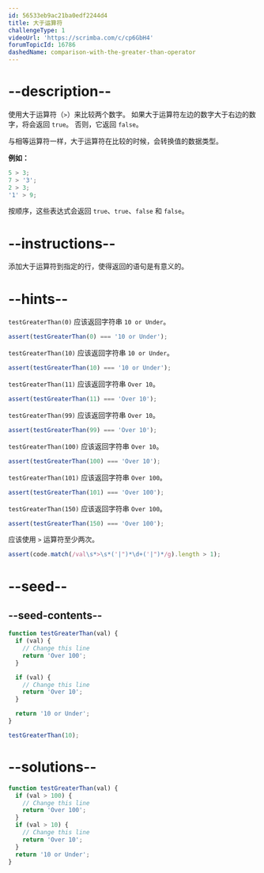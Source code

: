 ```yaml
---
id: 56533eb9ac21ba0edf2244d4
title: 大于运算符
challengeType: 1
videoUrl: 'https://scrimba.com/c/cp6GbH4'
forumTopicId: 16786
dashedName: comparison-with-the-greater-than-operator
---
```


# --description--

使用大于运算符（`>`）来比较两个数字。 如果大于运算符左边的数字大于右边的数字，将会返回 `true`。 否则，它返回 `false`。

与相等运算符一样，大于运算符在比较的时候，会转换值的数据类型。

**例如：**

```js
5 > 3;
7 > '3';
2 > 3;
'1' > 9;
```

按顺序，这些表达式会返回 `true`、`true`、`false` 和 `false`。

# --instructions--

添加大于运算符到指定的行，使得返回的语句是有意义的。

# --hints--

`testGreaterThan(0)` 应该返回字符串 `10 or Under`。

```js
assert(testGreaterThan(0) === '10 or Under');
```

`testGreaterThan(10)` 应该返回字符串 `10 or Under`。

```js
assert(testGreaterThan(10) === '10 or Under');
```

`testGreaterThan(11)` 应该返回字符串 `Over 10`。

```js
assert(testGreaterThan(11) === 'Over 10');
```

`testGreaterThan(99)` 应该返回字符串 `Over 10`。

```js
assert(testGreaterThan(99) === 'Over 10');
```

`testGreaterThan(100)` 应该返回字符串 `Over 10`。

```js
assert(testGreaterThan(100) === 'Over 10');
```

`testGreaterThan(101)` 应该返回字符串 `Over 100`。

```js
assert(testGreaterThan(101) === 'Over 100');
```

`testGreaterThan(150)` 应该返回字符串 `Over 100`。

```js
assert(testGreaterThan(150) === 'Over 100');
```

应该使用 `>` 运算符至少两次。

```js
assert(code.match(/val\s*>\s*('|")*\d+('|")*/g).length > 1);
```

# --seed--

## --seed-contents--

```js
function testGreaterThan(val) {
  if (val) {
    // Change this line
    return 'Over 100';
  }

  if (val) {
    // Change this line
    return 'Over 10';
  }

  return '10 or Under';
}

testGreaterThan(10);
```

# --solutions--

```js
function testGreaterThan(val) {
  if (val > 100) {
    // Change this line
    return 'Over 100';
  }
  if (val > 10) {
    // Change this line
    return 'Over 10';
  }
  return '10 or Under';
}
```
